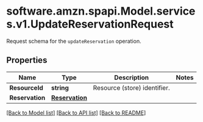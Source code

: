 # software.amzn.spapi.Model.services.v1.UpdateReservationRequest
Request schema for the `updateReservation` operation.

## Properties

Name | Type | Description | Notes
------------ | ------------- | ------------- | -------------
**ResourceId** | **string** | Resource (store) identifier. | 
**Reservation** | [**Reservation**](Reservation.md) |  | 

[[Back to Model list]](../README.md#documentation-for-models) [[Back to API list]](../README.md#documentation-for-api-endpoints) [[Back to README]](../README.md)

